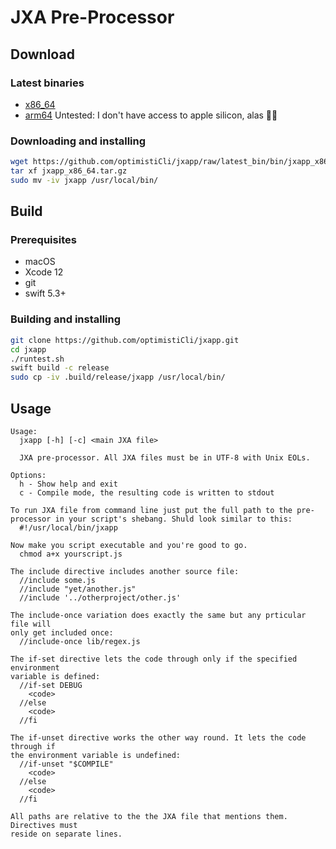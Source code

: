 # JXA Pre-Processor

## Download
### Latest binaries
  * [x86_64](https://github.com/optimistiCli/jxapp/raw/latest_bin/bin/jxapp_x86_64.tar.gz)
  * [arm64](https://github.com/optimistiCli/jxapp/raw/latest_bin/bin/jxapp_arm64.tar.gz) Untested: I don't have access to apple silicon, alas :man_shrugging:

### Downloading and installing
```bash
wget https://github.com/optimistiCli/jxapp/raw/latest_bin/bin/jxapp_x86_64.tar.gz
tar xf jxapp_x86_64.tar.gz
sudo mv -iv jxapp /usr/local/bin/
```

## Build

### Prerequisites
  * macOS
  * Xcode 12
  * git
  * swift 5.3+

### Building and installing
```bash
git clone https://github.com/optimistiCli/jxapp.git
cd jxapp
./runtest.sh
swift build -c release
sudo cp -iv .build/release/jxapp /usr/local/bin/
```

## Usage
```
Usage:
  jxapp [-h] [-c] <main JXA file>

  JXA pre-processor. All JXA files must be in UTF-8 with Unix EOLs.

Options:
  h - Show help and exit
  c - Compile mode, the resulting code is written to stdout

To run JXA file from command line just put the full path to the pre-
processor in your script's shebang. Shuld look similar to this:
  #!/usr/local/bin/jxapp

Now make you script executable and you're good to go.
  chmod a+x yourscript.js

The include directive includes another source file:
  //include some.js
  //include "yet/another.js"
  //include '../otherproject/other.js'

The include-once variation does exactly the same but any prticular file will 
only get included once:
  //include-once lib/regex.js

The if-set directive lets the code through only if the specified environment 
variable is defined:
  //if-set DEBUG
    <code>
  //else
    <code>
  //fi

The if-unset directive works the other way round. It lets the code through if 
the environment variable is undefined:
  //if-unset "$COMPILE"
    <code>
  //else
    <code>
  //fi

All paths are relative to the the JXA file that mentions them. Directives must 
reside on separate lines.
```
